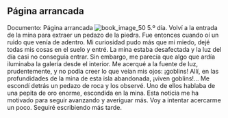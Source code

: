## Página arrancada
Documento: Página arrancada
![book_image_50](https://media.discordapp.net/attachments/1105643336989159555/1105648152037560430/50.jpg)
5.º día.
Volví a la entrada de la mina para extraer un pedazo de la piedra. Fue entonces cuando oí un ruido que venía de adentro. Mi curiosidad pudo más que mi miedo, dejé todas mis cosas en el suelo y entré. La mina estaba desafectada y la luz del día casi no conseguía entrar. Sin embargo, me parecía que algo que ardía iluminaba la galería desde el interior. Me acerqué a la fuente de luz, prudentemente, y no podía creer lo que veían mis ojos: ¡goblins!
Allí, en las profundidades de la mina de esta isla abandonada, ¡viven goblins!... Me escondí detrás un pedazo de roca y los observé. Uno de ellos hablaba de una pepita de oro enorme, escondida en la mina. Esta noticia me ha motivado para seguir avanzando y averiguar más.
Voy a intentar acercarme un poco. Seguiré escribiendo más tarde.
